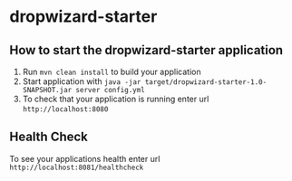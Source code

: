 # dropwizard-starter

How to start the dropwizard-starter application
---

1. Run `mvn clean install` to build your application
1. Start application with `java -jar target/dropwizard-starter-1.0-SNAPSHOT.jar server config.yml`
1. To check that your application is running enter url `http://localhost:8080`

Health Check
---

To see your applications health enter url `http://localhost:8081/healthcheck`

